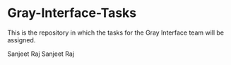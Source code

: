 # Gray-Interface-Tasks
This is the repository in which the tasks for the Gray Interface team will be assigned.

Sanjeet Raj
Sanjeet Raj

